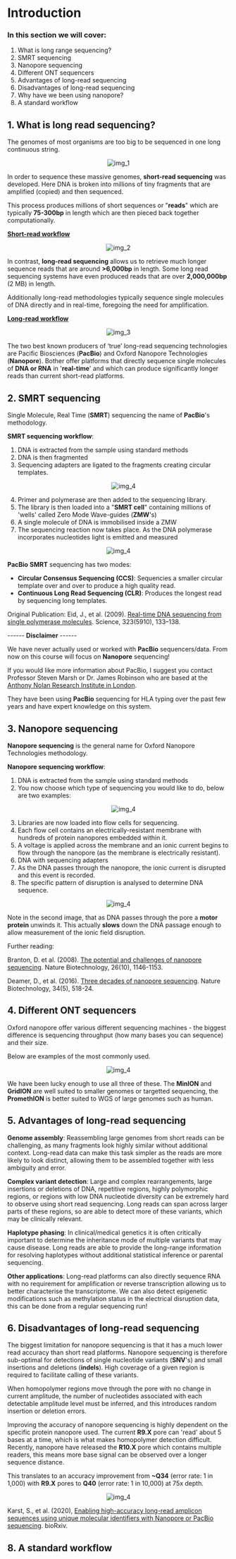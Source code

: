 # Introduction

### In this section we will cover:

1. What is long range sequencing?
2. SMRT sequencing
3. Nanopore sequencing
4. Different ONT sequencers
5. Advantages of long-read sequencing
6. Disadvantages of long-read sequencing
7. Why have we been using nanopore?
8. A standard workflow

## 1. What is long read sequencing?

The genomes of most organisms are too big to be sequenced in one long continuous string.

<p align="center">
  <img src="//raw.githubusercontent.com/who-blackbird/who-blackbird.github.io/master/images/intro.genome_sizes.png" alt="img_1" class="inline"/>
</p>

In order to sequence these massive genomes, **short-read sequencing** was developed. Here DNA is broken into millions of tiny fragments that are amplified (copied) and then sequenced.

This process produces millions of short sequences or "**reads**" which are typically **75-300bp** in length which are then pieced back together computationally.

<ins>**Short-read workflow**</ins>

<p align="center">
  <img src="//raw.githubusercontent.com/who-blackbird/who-blackbird.github.io/master/images/intro.srs.png" alt="img_2" class="inline"/>
</p>

In contrast, **long-read sequencing** allows us to retrieve much longer sequence reads that are around **>6,000bp** in length. Some long read sequencing systems have even produced reads that are over **2,000,000bp** (2 MB) in length.

Additionally long-read methodologies typically sequence single molecules of DNA directly and in real-time, foregoing the need for amplification.

<ins>**Long-read workflow**</ins>

<p align="center">
  <img src="//raw.githubusercontent.com/who-blackbird/who-blackbird.github.io/master/images/intro.lrs.png" alt="img_3" class="inline"/>
</p>

The two best known producers of ‘true’ long-read sequencing technologies are Pacific Biosciences (**PacBio**) and Oxford Nanopore Technologies (**Nanopore**). Bother offer platforms that directly sequence single molecules of **DNA or RNA** in '**real-time**' and which can produce significantly longer reads than current short-read platforms.

## 2. SMRT sequencing

Single Molecule, Real Time (**SMRT**) sequencing the name of **PacBio**'s methodology.

**SMRT sequencing workflow**:

1. DNA is extracted from the sample using standard methods
2. DNA is then fragmented
3. Sequencing adapters are ligated to the fragments creating circular templates.
   <p align="center">
       <img src="//raw.githubusercontent.com/who-blackbird/who-blackbird.github.io/master/images/intro.circular.png" alt="img_4" class="inline"/>
   </p>
4. Primer and polymerase are then added to the sequencing library.
5. The library is then loaded into a "**SMRT cell**" containing millions of 'wells' called Zero Mode Wave-guides (**ZMW**'s)
6. A single molecule of DNA is immobilised inside a ZMW
7. The sequencing reaction now takes place. As the DNA polymerase incorporates nucleotides light is emitted and measured

<p align="center">
  <img src="//raw.githubusercontent.com/who-blackbird/who-blackbird.github.io/master/images/intro.smrt.png" alt="img_4" class="inline"/>
</p>

**PacBio** **SMRT** sequencing has two modes:

- **Circular Consensus Sequencing (CCS)**: Sequencies a smaller circular template over and over to produce a high quality read.
- **Continuous Long Read Sequencing (CLR)**: Produces the longest read by sequencing long templates.

Original Publication: Eid, J., et al. (2009). [Real-time DNA sequencing from single polymerase molecules](http://dx.doi.org/10.1126/science.1162986). Science, 323(5910), 133–138.

------ **Disclaimer** ------

We have never actually used or worked with **PacBio** sequencers/data. From now on this course will focus on **Nanopore** sequencing!

If you would like more information about PacBio, I suggest you contact Professor Steven Marsh or Dr. James Robinson who are based at the [Anthony Nolan Research Institute in London](https://www.anthonynolan.org/clinicians-and-researchers/anthony-nolan-research-institute/hla-informatics-group).

They have been using **PacBio** sequencing for HLA typing over the past few years and have expert knowledge on this system.

## 3. Nanopore sequencing

**Nanopore sequencing** is the general name for Oxford Nanopore Technologies methodology.

**Nanopore sequencing workflow**:

1. DNA is extracted from the sample using standard methods
2. You now choose which type of sequencing you would like to do, below are two examples:
   <p align="center">
     <img src="//raw.githubusercontent.com/who-blackbird/who-blackbird.github.io/master/images/intro.libs.png" alt="img_4" class="inline"/>
   </p>
3. Libraries are now loaded into flow cells for sequencing.
4. Each flow cell contains an electrically-resistant membrane with hundreds of protein nanopores embedded within it.
5. A voltage is applied across the membrane and an ionic current begins to flow through the nanopore (as the membrane is electrically resistant).
6. DNA with sequencing adapters
7. As the DNA passes through the nanopore, the ionic current is disrupted and this event is recorded.
8. The specific pattern of disruption is analysed to determine DNA sequence.

<p align="center">
  <img src="//raw.githubusercontent.com/who-blackbird/who-blackbird.github.io/master/images/intro.motor.png" alt="img_4" class="inline"/>
</p>

Note in the second image, that as DNA passes through the pore a **motor protein** unwinds it. This actually **slows** down the DNA passage enough to allow measurement of the ionic field disruption.

Further reading:

Branton, D. et al. (2008). [The potential and challenges of nanopore sequencing](https://www.ncbi.nlm.nih.gov/pmc/articles/PMC2683588/). Nature Biotechnology, 26(10), 1146-1153.

Deamer, D., et al. (2016). [Three decades of nanopore sequencing](https://www.ncbi.nlm.nih.gov/pubmed/27153285?dopt=Abstract). Nature Biotechnology, 34(5), 518-24.

## 4. Different ONT sequencers

Oxford nanopore offer various different sequencing machines - the biggest difference is sequencing throughput (how many bases you can sequence) and their size.

Below are examples of the most commonly used.

<p align="center">
  <img src="//raw.githubusercontent.com/who-blackbird/who-blackbird.github.io/master/images/intro.machines.png" alt="img_4" class="inline"/>
</p>

We have been lucky enough to use all three of these. The **MinION** and **GridION** are well suited to smaller genomes or targetted sequencing, the **PromethION** is better suited to WGS of large genomes such as human.

## 5. Advantages of long-read sequencing

**Genome assembly**: Reassembling large genomes from short reads can be challenging, as many fragments look highly similar without additional context. Long-read data can make this task simpler as the reads are more likely to look distinct, allowing them to be assembled together with less ambiguity and error.

**Complex variant detection**: Large and complex rearrangements, large insertions or deletions of DNA, repetitive regions, highly polymorphic regions, or regions with low DNA nucleotide diversity can be extremely hard to observe using short read sequencing. Long reads can span across larger parts of these regions, so are able to detect more of these variants, which may be clinically relevant.

**Haplotype phasing**: In clinical/medical genetics it is often critically important to determine the inheritance mode of multiple variants that may cause disease. Long reads are able to provide the long-range information for resolving haplotypes without additional statistical inference or parental sequencing.

**Other applications**: Long-read platforms can also directly sequence RNA with no requirement for amplification or reverse transcription allowing us to better characterise the transcriptome. We can also detect epigenetic modifications such as methylation status in the electrical disruption data, this can be done from a regular sequencing run!

## 6. Disadvantages of long-read sequencing

The biggest limitation for nanopore sequencing is that it has a much lower read accuracy than short read platforms. Nanopore sequencing is therefore sub-optimal for detections of single nucleotide variants (**SNV**'s) and small insertions and deletions (**indels**). High coverage of a given region is required to facilitate calling of these variants.

When homopolymer regions move through the pore with no change in current amplitude, the number of nucleotides associated with each detectable amplitude level must be inferred, and this introduces random insertion or deletion errors.

Improving the accuracy of nanopore sequencing is highly dependent on the specific protein nanopore used. The current **R9.X** pore can 'read' about 5 bases at a time, which is what makes homopolymer detection difficult. Recently, nanopore have released the **R10.X** pore which contains multiple readers, this means more base signal can be observed over a longer sequence distance.

This translates to an accuracy improvement from **~Q34** (error rate: 1 in 1,000) with **R9.X** pores to **Q40** (error rate: 1 in 10,000) at 75x depth.

<p align="center">
  <img src="//raw.githubusercontent.com/who-blackbird/who-blackbird.github.io/master/images/intro.pores.png" alt="img_4" class="inline"/>
</p>

Karst, S., et al. (2020), [Enabling high-accuracy long-read amplicon sequences using unique molecular identifiers with Nanopore or PacBio sequencing](https://www.biorxiv.org/content/10.1101/645903v3). bioRxiv.

## 8. A standard workflow
